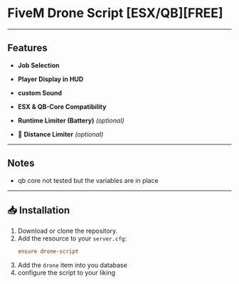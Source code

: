 # FiveM Drone Script [ESX/QB][FREE]

---

##  Features

-  **Job Selection**  

-  **Player Display in HUD**

-  **custom Sound**

-  **ESX & QB-Core Compatibility**  
 
- **Runtime Limiter (Battery)** *(optional)*  
 
- 📡 **Distance Limiter** *(optional)*  

---

##  Notes

- qb core not tested but the variables are in place

  
---

## 📥 Installation

1. Download or clone the repository.
2. Add the resource to your `server.cfg`:
   ```cfg
   ensure drone-script
3. Add the `drone` item into you database
4. configure the script to your liking
   

